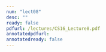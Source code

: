 ```yaml
---
num: "lect08"
desc: ""
ready: false
pdfurl: /lectures/CS16_Lecture8.pdf
annotatedpdfurl: 
annotatedready: false
---
```

